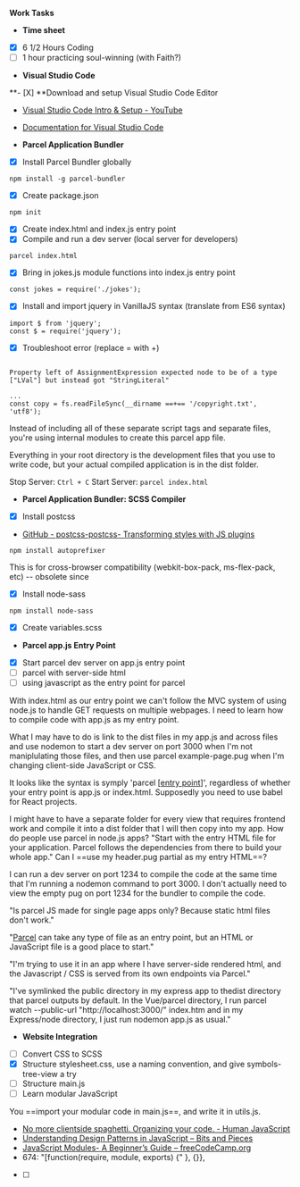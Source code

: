 **Work Tasks**

- **Time sheet**
- [X] 6 1/2 Hours Coding
- [ ] 1 hour practicing soul-winning (with Faith?)

- **Visual Studio Code**

**- [X] **Download and setup Visual Studio Code Editor

- [Visual Studio Code Intro & Setup - YouTube](https://www.youtube.com/watch?v=fnPhJHN0jTE)
- [Documentation for Visual Studio Code](https://code.visualstudio.com/docs?start=true)

- **Parcel Application Bundler**
- [X] Install Parcel Bundler globally

`npm install -g parcel-bundler`

- [X] Create package.json

`npm init`

- [X] Create index.html and index.js entry point
- [X] Compile and run a dev server (local server for developers)

`parcel index.html`

- [X] Bring in jokes.js module functions into index.js entry point

`const jokes = require('./jokes');`

- [X] Install and import jquery in VanillaJS syntax (translate from ES6 syntax)

```
import $ from 'jquery';
const $ = require('jquery');
```

- [X] Troubleshoot error (replace = with +)

```

Property left of AssignmentExpression expected node to be of a type ["LVal"] but instead got "StringLiteral"

...
const copy = fs.readFileSync(__dirname ==+== '/copyright.txt',
'utf8');
```

Instead of including all of these separate script tags and separate files, you're using internal modules to create this parcel app file.

Everything in your root directory is the development files that you use to write code, but your actual compiled application is in the dist folder.

Stop Server:
`Ctrl + C`
Start Server:
`parcel index.html`

- **Parcel Application Bundler: SCSS Compiler**
- [X] Install postcss
- [GitHub - postcss-postcss- Transforming styles with JS plugins](https://github.com/postcss/postcss)

`npm install autoprefixer`

This is for cross-browser compatibility (webkit-box-pack, ms-flex-pack, etc) -- obsolete since

- [X] Install node-sass

`npm install node-sass`

- [X] Create variables.scss

- **Parcel app.js Entry Point**
- [X] Start parcel dev server on app.js entry point
- [ ] parcel with server-side html
- [ ] using javascript as the entry point for parcel

With index.html as our entry point we can't follow the MVC system of using node.js to handle GET requests on multiple webpages. I need to learn how to compile code with app.js as my entry point.

What I may have to do is link to the dist files in my app.js and across files and use nodemon to start a dev server on port 3000 when I'm not maniplulating those files, and then use parcel example-page.pug when I'm changing  client-side JavaScript or CSS.

It looks like the syntax is symply 'parcel [[entry point](https://www.youtube.com/watch?time_continue=6&v=41fyV2n4U68&t=11m55s)]', regardless of whether your entry point is app.js or index.html. Supposedly you need to use babel for React projects.

I might have to have a separate folder for every view that requires frontend work and compile it into a dist folder that I will then copy into my app. How do people use parcel in node.js apps? "Start with the entry HTML file for your application. Parcel follows the dependencies from there to build your whole app." Can I  ==use my header.pug partial as my entry HTML==?

I can run a dev server on port 1234 to compile the code at the same time that I'm running a nodemon command to port 3000. I don't actually need to view the empty pug on port 1234 for the bundler to compile the code.

"Is parcel JS made for single page apps only? Because static html files don't work."

"[Parcel](https://parceljs.org/getting_started.html) can take any type of file as an entry point, but an HTML or JavaScript file is a good place to start."

"I'm trying to use it in an app where I have server-side rendered html, and the Javascript / CSS is served from its own endpoints via Parcel."

"I've symlinked the public directory in my express app to thedist directory that parcel outputs by default. In the Vue/parcel directory, I run parcel watch --public-url "http://localhost:3000/" index.htm and in my Express/node directory, I just run nodemon app.js as usual."

- **Website Integration**
- [ ] Convert CSS to SCSS
- [X] Structure stylesheet.css, use a naming convention, and give symbols-tree-view a try
- [ ] Structure main.js
- [ ] Learn modular JavaScript

You  ==import your modular code in main.js==, and write it in utils.js.

- [No more clientside spaghetti. Organizing your code. - Human JavaScript](http://read.humanjavascript.com/ch04-organizing-your-code.html)
- [Understanding Design Patterns in JavaScript – Bits and Pieces](https://blog.bitsrc.io/understanding-design-patterns-in-javascript-13345223f2dd)
- [JavaScript Modules- A Beginner’s Guide – freeCodeCamp.org](https://medium.freecodecamp.org/javascript-modules-a-beginner-s-guide-783f7d7a5fcc)
- 674: "[function(require, module, exports) {" }, {}},

- [ ]